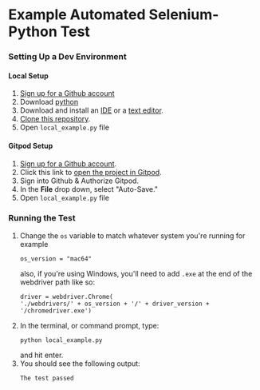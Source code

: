 # Example Automated Selenium-Python Test
### Setting Up a Dev Environment

#### Local Setup
1. <a href="https://github.com/join" target="_blank">Sign up for a Github account</a>
2. Download [python](https://www.python.org/downloads/)
3. Download and install an [IDE](https://www.jetbrains.com/pycharm/download/) or a [text editor](https://www.sublimetext.com/3).
4. [Clone this repository](https://github.com/saucelabs-training/crash-course-in-automated-selenium-testing.git).
5. Open `local_example.py` file

#### Gitpod Setup
1. <a href="https://github.com/join" target="_blank">Sign up for a Github account</a>.
2. Click this link to <a href="https://gitpod.io/#https://github.com/saucelabs-training/crash-course-in-automated-selenium-testing/tree/master/crash-course-python" target="_blank">open the project in Gitpod</a>. 
3. Sign into Github & Authorize Gitpod.
4. In the <strong>File</strong> drop down, select "Auto-Save."
5. Open `local_example.py` file

### Running the Test
1. Change the `os` variable to match whatever system you're running for example
    ```
   os_version = "mac64"
    ```
   also, if you're using Windows, you'll need to add `.exe` at the end of the webdriver path like so:
   ```
   driver = webdriver.Chrome(
   './webdrivers/' + os_version + '/' + driver_version + '/chromedriver.exe')
   ```
2. In the terminal, or command prompt, type: 
    ```
    python local_example.py
    ``` 
    and hit enter.
3. You should see the following output:
    ```
    The test passed
    ```